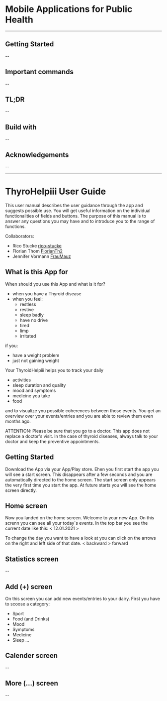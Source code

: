 # Mobile Applications for Public Health
-------

## Getting Started
--

## Important commands
--

## TL;DR
--

## Build with
--

## Acknowledgements
--

----------------------------------------------

# ThyroHelpiii User Guide
This user manual describes the user guidance through the app and suggests possible use. 
You will get useful information on the individual functionalities of fields and buttons. 
The purpose of this manual is to answer any questions you may have and to introduce you to the range of functions.


Collaborators:
 - Rico Stucke [rico-stucke](https://github.com/rico-stucke)
 - Florian Thom [FlorianTh2](https://github.com/FlorianTh2)
 - Jennifer Vormann [FrauMauz](https://github.com/fraumauz)


## What is this App for
When should you use this App and what is it for?
- when you have a Thyroid disease 
- when you feel:
   - restless
   - restive
   - sleep badly
   - have no drive
   - tired
   - limp
   - irritated
   
if you:
   - have a weight problem
   - just not gaining weight
   
Your ThyroidHelpiii helps you to track your daily 
   - activities
   - sleep duration and quality
   - mood and symptoms
   - medicine you take
   - food 
 
and to visualize you possible coherences between those events. 
You get an overview over your events/entries and you are able to review them even months ago.

ATTENTION: Please be sure that you go to a doctor. This app does not replace a doctor's visit. 
In the case of thyroid diseases, always talk to your doctor and keep the preventive appointments.

## Getting Started
Download the App via your App/Play store. Ehen you first start the app you will see a start screen. This disappears after a few seconds and you are automatically directed to the home screen. The start screen only appears the very first time you start the app. At future starts you will see the home screen directly.

## Home screen
Now you landed on the home screen. Welcome to your new App.
On this screnn you can see all your today´s events. In the top bar you see the current date like this:
    < 12.01.2021 >

To change the day you want to have a look at you can click on the arrows on the right and left side of that date.
    < backward
    > forward


## Statistics screen
--

## Add (+) screen
On this screen you can add new events/entries to your dairy.
First you have to scoose a category:
   - Sport
   - Food (and Drinks)
   - Mood
   - Symptoms
   - Medicine
   - Sleep
...

## Calender screen
--

## More (...) screen
--










